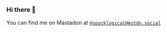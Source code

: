 ### Hi there 👋

You can find me on Mastadon at <a rel="me" rel="me" href="https://mstdn.social/@spocklogical">`@spocklogical@mstdn.social`</a>

<!--
**josh-hemphill/josh-hemphill** is a ✨ _special_ ✨ repository because its `README.md` (this file) appears on your GitHub profile.

Here are some ideas to get you started:

- 🔭 I’m currently working on ...
- 🌱 I’m currently learning ...
- 👯 I’m looking to collaborate on ...
- 🤔 I’m looking for help with ...
- 💬 Ask me about ...
- 📫 How to reach me: ...
- 😄 Pronouns: ...
- ⚡ Fun fact: ...
-->
